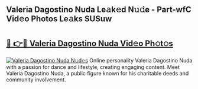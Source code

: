 ## Valeria Dagostino Nuda Le𝚊k𝚎d N𝚞𝚍e - Part-wfC Vid𝚎o Photos Le𝚊ks SUSuw

# <h2><a href="http://fbbz2or.evod.top/?m=Valeria+Dagostino+Nuda">🔗 👉🔴 Valeria Dagostino Nuda Vid𝚎o Ph𝚘t𝚘s</a></h2>

[![Valeria Dagostino Nuda N𝚞d𝚎s](https://i.imgur.com/8V9OHl7.gif)](http://fbbz2or.evod.top/?m=Valeria+Dagostino+Nuda)
Online personality Valeria Dagostino Nuda with a passion for dance and lifestyle, creating engaging content. Meet Valeria Dagostino Nuda, a public figure known for his charitable deeds and community involvement. 

